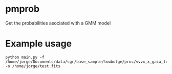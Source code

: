 # pmprob
Get the probabilities asociated with a GMM model

# Example usage
```
python main.py -f /home/jorge/Documents/data/sgr/base_sample/lowbulge/proc/vvvx_x_gaia_lowbulge_proc.fits -o /home/jorge/test.fits
```